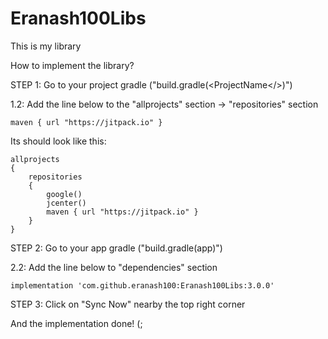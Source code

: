 # Eranash100Libs
This is my library


How to implement the library?

STEP 1: Go to your project gradle ("build.gradle(<ProjectName</>)")
    
1.2: Add the line below to the "allprojects" section -> "repositories" section


    maven { url "https://jitpack.io" }


Its should look like this:

    allprojects 
    {
        repositories 
        {
            google()
            jcenter()
            maven { url "https://jitpack.io" }
        }
    }


STEP 2: Go to your app gradle ("build.gradle(app)")

2.2: Add the line below to "dependencies" section

    implementation 'com.github.eranash100:Eranash100Libs:3.0.0'
    
STEP 3: Click on "Sync Now" nearby the top right corner
    
And the implementation done! (;
